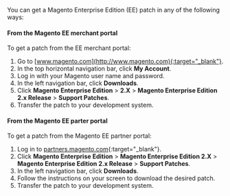 <div markdown="1">

You can get a Magento Enterprise Edition (EE) patch in any of the following ways:

#### From the Magento EE merchant portal
To get a patch from the EE merchant portal:

1.	Go to [www.magento.com](http://www.magento.com){:target="_blank"}.
2.	In the top horizontal navigation bar, click **My Account**.
3.	Log in with your Magento user name and password.
4.	In the left navigation bar, click **Downloads**.
5.	Click **Magento Enterprise Edition** > **2.X** > **Magento Enterprise Edition 2.x Release** > **Support Patches**.
6.	Transfer the patch to your development system.

#### From the Magento EE parter portal
To get a patch from the Magento EE partner portal:

1.	Log in to [partners.magento.com](https://partners.magento.com/English/?rdir=/files.aspx){:target="_blank"}.
2.	Click **Magento Enterprise Edition** > **Magento Enterprise Edition 2.X** > **Magento Enterprise Edition 2.x Release** > **Support Patches**.
3.	In the left navigation bar, click **Downloads**.
4.	Follow the instructions on your screen to download the desired patch.
5.	Transfer the patch to your development system.
